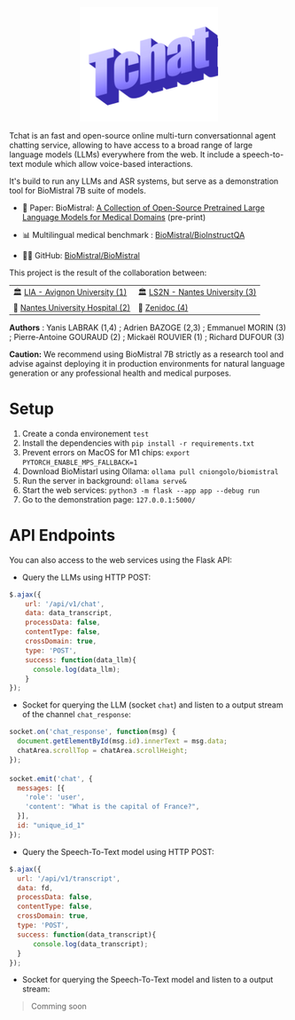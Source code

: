 <p align="center">
  <img src="https://raw.githubusercontent.com/BioMistral/Tchat/main/static/images/wordart-tchat.png?download=true" alt="drawing" width="250"/>
</p>

Tchat is an fast and open-source online multi-turn conversationnal agent chatting service, allowing to have access to a broad range of large language models (LLMs) everywhere from the web. It include a speech-to-text module which allow voice-based interactions.

It's build to run any LLMs and ASR systems, but serve as a demonstration tool for BioMistral 7B suite of models.

- 📰 Paper: BioMistral: <a href="https://arxiv.org/abs/2402.10373"> A Collection of Open-Source Pretrained Large Language Models for Medical Domains</a> (pre-print)

- 📊 Multilingual medical benchmark : <a href="https://huggingface.co/datasets/BioMistral/BioInstructQA">BioMistral/BioInstructQA</a>

- 👩‍💻 GitHub: <a href="https://github.com/BioMistral/BioMistral">BioMistral/BioMistral</a>

This project is the result of the collaboration between:

<table>
<tbody>
  <tr>
    <td>🏛️ <a href="https://lia.univ-avignon.fr/">LIA - Avignon University (1)</a></td>
    <td>🏛️ <a href="https://www.ls2n.fr/">LS2N - Nantes University (3)</a></td>
  </tr>
  <tr>
    <td>🏥 <a href="https://www.chu-nantes.fr/unite-recherche-2">Nantes University Hospital (2)</a></td>
    <td>🏢 <a href="https://zenidoc.fr/">Zenidoc (4)</a></td>
  </tr>
</tbody>
</table>

**Authors** : Yanis LABRAK (1,4) ; Adrien BAZOGE (2,3) ; Emmanuel MORIN (3) ; Pierre-Antoine GOURAUD (2) ; Mickaël ROUVIER (1) ; Richard DUFOUR (3)

**Caution:** We recommend using BioMistral 7B strictly as a research tool and advise against deploying it in production environments for natural language generation or any professional health and medical purposes.

# Setup

1. Create a conda environement `test`
2. Install the dependencies with `pip install -r requirements.txt`
3. Prevent errors on MacOS for M1 chips: `export PYTORCH_ENABLE_MPS_FALLBACK=1`
4. Download BioMistarl using Ollama: `ollama pull cniongolo/biomistral`
5. Run the server in background: `ollama serve&`
6. Start the web services: `python3 -m flask --app app --debug run`
7. Go to the demonstration page: `127.0.0.1:5000/`

# API Endpoints

You can also access to the web services using the Flask API:
- Query the LLMs using HTTP POST:
```javascript
$.ajax({
    url: '/api/v1/chat',
    data: data_transcript,
    processData: false,
    contentType: false,
    crossDomain: true,
    type: 'POST',
    success: function(data_llm){
      console.log(data_llm);
    }
});
```
- Socket for querying the LLM (socket `chat`) and listen to a output stream of the channel `chat_response`:
```javascript
socket.on('chat_response', function(msg) {
  document.getElementById(msg.id).innerText = msg.data;
  chatArea.scrollTop = chatArea.scrollHeight;
});

socket.emit('chat', {
  messages: [{
    'role': 'user',
    'content': "What is the capital of France?",
  }],
  id: "unique_id_1"
});
```
- Query the Speech-To-Text model using HTTP POST:
```javascript
$.ajax({
  url: '/api/v1/transcript',
  data: fd,
  processData: false,
  contentType: false,
  crossDomain: true,
  type: 'POST',
  success: function(data_transcript){
      console.log(data_transcript);
  }
});
```
- Socket for querying the Speech-To-Text model and listen to a output stream:
> Comming soon


